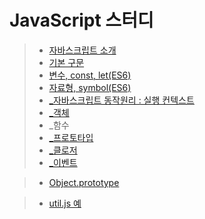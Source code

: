 # JavaScript 스터디

> + [자바스크립트 소개](md/intro.md)
> + [기본 구문](md/syntaxBasic.md)
> + [변수, const, let(ES6)](md/variable.md)
> + [자료형, symbol(ES6)](md/dataType.md)
> + [_자바스크립트 동작원리 : 실행 컨텍스트](md/excutionContext.md)
> + [_객체](md/object.md)
> + _함수
> + [_프로토타입](md/prototype.md)
> + [_클로저](md/clousure.md)
> + [_이벤트](md/event.md)

> + [Object.prototype](md/object.prototype.md)

> + [util.js 예](md/util.js.md)